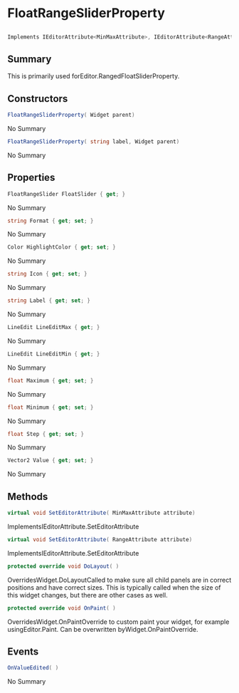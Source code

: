 # FloatRangeSliderProperty

## 
```c#
Implements IEditorAttribute<MinMaxAttribute>, IEditorAttribute<RangeAttribute>
```

## Summary

This is primarily used forEditor.RangedFloatSliderProperty.
## Constructors

```c#
FloatRangeSliderProperty( Widget parent) 
```
No Summary
```c#
FloatRangeSliderProperty( string label, Widget parent) 
```
No Summary
## Properties

```c#
FloatRangeSlider FloatSlider { get; } 
```
No Summary
```c#
string Format { get; set; } 
```
No Summary
```c#
Color HighlightColor { get; set; } 
```
No Summary
```c#
string Icon { get; set; } 
```
No Summary
```c#
string Label { get; set; } 
```
No Summary
```c#
LineEdit LineEditMax { get; } 
```
No Summary
```c#
LineEdit LineEditMin { get; } 
```
No Summary
```c#
float Maximum { get; set; } 
```
No Summary
```c#
float Minimum { get; set; } 
```
No Summary
```c#
float Step { get; set; } 
```
No Summary
```c#
Vector2 Value { get; set; } 
```
No Summary
## Methods

```c#
virtual void SetEditorAttribute( MinMaxAttribute attribute) 
```
ImplementsIEditorAttribute<T>.SetEditorAttribute
```c#
virtual void SetEditorAttribute( RangeAttribute attribute) 
```
ImplementsIEditorAttribute<T>.SetEditorAttribute
```c#
protected override void DoLayout( ) 
```
OverridesWidget.DoLayoutCalled to make sure all child panels are in correct positions and have correct sizes.
This is typically called when the size of this widget changes, but there are other cases as well.
```c#
protected override void OnPaint( ) 
```
OverridesWidget.OnPaintOverride to custom paint your widget, for example usingEditor.Paint. Can be overwritten byWidget.OnPaintOverride.
## Events

```c#
OnValueEdited( ) 
```
No Summary
